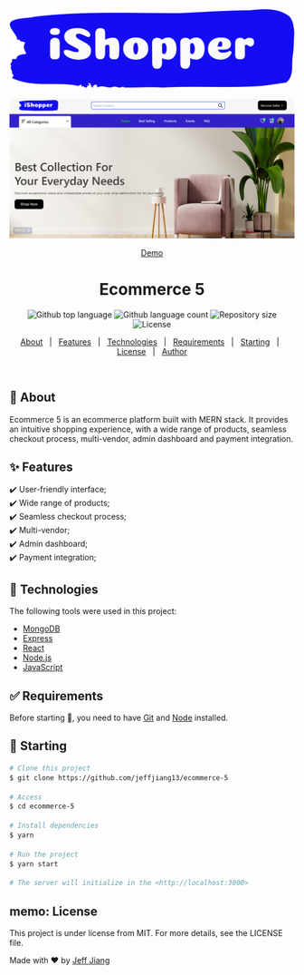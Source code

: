 <div align="center" id="top">
  <img src="./frontend/public/ishopper.png" alt="Ecommerce 5" />
  &#xa0;
    <img src="./frontend/public/port2.png" alt="Ecommerce 5" />

<a href="https://jj-ecommerce-5.vercel.app">Demo</a>

</div>

<h1 align="center">Ecommerce 5</h1>

<p align="center">
  <img alt="Github top language" src="https://img.shields.io/github/languages/top/jeffjiang13/ecommerce-5?color=56BEB8">

  <img alt="Github language count" src="https://img.shields.io/github/languages/count/jeffjiang13/ecommerce-5?color=56BEB8">

  <img alt="Repository size" src="https://img.shields.io/github/repo-size/jeffjiang13/ecommerce-5?color=56BEB8">

  <img alt="License" src="https://img.shields.io/github/license/jeffjiang13/ecommerce-5?color=56BEB8">
</p>

<p align="center">
  <a href="#dart-about">About</a> &#xa0; | &#xa0;
  <a href="#sparkles-features">Features</a> &#xa0; | &#xa0;
  <a href="#rocket-technologies">Technologies</a> &#xa0; | &#xa0;
  <a href="#white_check_mark-requirements">Requirements</a> &#xa0; | &#xa0;
  <a href="#checkered_flag-starting">Starting</a> &#xa0; | &#xa0;
  <a href="#memo-license">License</a> &#xa0; | &#xa0;
  <a href="https://github.com/jeffjiang13" target="_blank">Author</a>
</p>

<br>

## :dart: About

Ecommerce 5 is an ecommerce platform built with MERN stack. It provides an intuitive shopping experience, with a wide range of products, seamless checkout process, multi-vendor, admin dashboard and payment integration.

## :sparkles: Features

:heavy_check_mark: User-friendly interface;\
:heavy_check_mark: Wide range of products;\
:heavy_check_mark: Seamless checkout process;\
:heavy_check_mark: Multi-vendor;\
:heavy_check_mark: Admin dashboard;\
:heavy_check_mark: Payment integration;

## :rocket: Technologies

The following tools were used in this project:

- [MongoDB](https://www.mongodb.com/)
- [Express](https://expressjs.com/)
- [React](https://reactjs.org/)
- [Node.js](https://nodejs.org/en/)
- [JavaScript](https://developer.mozilla.org/en-US/docs/Web/JavaScript)

## :white_check_mark: Requirements

Before starting :checkered_flag:, you need to have [Git](https://git-scm.com) and [Node](https://nodejs.org/en/) installed.

## :checkered_flag: Starting

```bash
# Clone this project
$ git clone https://github.com/jeffjiang13/ecommerce-5

# Access
$ cd ecommerce-5

# Install dependencies
$ yarn

# Run the project
$ yarn start

# The server will initialize in the <http://localhost:3000>
```

## memo: License

This project is under license from MIT. For more details, see the LICENSE file.

Made with :heart: by <a href="https://github.com/jeffjiang13/ecommerce-5" >Jeff Jiang </a>
